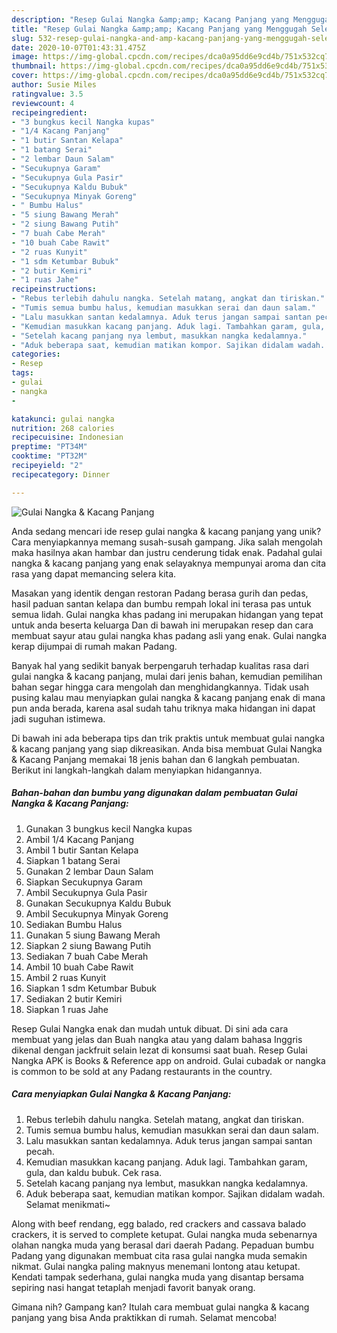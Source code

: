 ```yaml
---
description: "Resep Gulai Nangka &amp;amp; Kacang Panjang yang Menggugah Selera"
title: "Resep Gulai Nangka &amp;amp; Kacang Panjang yang Menggugah Selera"
slug: 532-resep-gulai-nangka-and-amp-kacang-panjang-yang-menggugah-selera
date: 2020-10-07T01:43:31.475Z
image: https://img-global.cpcdn.com/recipes/dca0a95dd6e9cd4b/751x532cq70/gulai-nangka-kacang-panjang-foto-resep-utama.jpg
thumbnail: https://img-global.cpcdn.com/recipes/dca0a95dd6e9cd4b/751x532cq70/gulai-nangka-kacang-panjang-foto-resep-utama.jpg
cover: https://img-global.cpcdn.com/recipes/dca0a95dd6e9cd4b/751x532cq70/gulai-nangka-kacang-panjang-foto-resep-utama.jpg
author: Susie Miles
ratingvalue: 3.5
reviewcount: 4
recipeingredient:
- "3 bungkus kecil Nangka kupas"
- "1/4 Kacang Panjang"
- "1 butir Santan Kelapa"
- "1 batang Serai"
- "2 lembar Daun Salam"
- "Secukupnya Garam"
- "Secukupnya Gula Pasir"
- "Secukupnya Kaldu Bubuk"
- "Secukupnya Minyak Goreng"
- " Bumbu Halus"
- "5 siung Bawang Merah"
- "2 siung Bawang Putih"
- "7 buah Cabe Merah"
- "10 buah Cabe Rawit"
- "2 ruas Kunyit"
- "1 sdm Ketumbar Bubuk"
- "2 butir Kemiri"
- "1 ruas Jahe"
recipeinstructions:
- "Rebus terlebih dahulu nangka. Setelah matang, angkat dan tiriskan."
- "Tumis semua bumbu halus, kemudian masukkan serai dan daun salam."
- "Lalu masukkan santan kedalamnya. Aduk terus jangan sampai santan pecah."
- "Kemudian masukkan kacang panjang. Aduk lagi. Tambahkan garam, gula, dan kaldu bubuk. Cek rasa."
- "Setelah kacang panjang nya lembut, masukkan nangka kedalamnya."
- "Aduk beberapa saat, kemudian matikan kompor. Sajikan didalam wadah. Selamat menikmati~"
categories:
- Resep
tags:
- gulai
- nangka
- 

katakunci: gulai nangka  
nutrition: 268 calories
recipecuisine: Indonesian
preptime: "PT34M"
cooktime: "PT32M"
recipeyield: "2"
recipecategory: Dinner

---
```



![Gulai Nangka &amp; Kacang Panjang](https://img-global.cpcdn.com/recipes/dca0a95dd6e9cd4b/751x532cq70/gulai-nangka-kacang-panjang-foto-resep-utama.jpg)

Anda sedang mencari ide resep gulai nangka &amp; kacang panjang yang unik? Cara menyiapkannya memang susah-susah gampang. Jika salah mengolah maka hasilnya akan hambar dan justru cenderung tidak enak. Padahal gulai nangka &amp; kacang panjang yang enak selayaknya mempunyai aroma dan cita rasa yang dapat memancing selera kita.

Masakan yang identik dengan restoran Padang berasa gurih dan pedas, hasil paduan santan kelapa dan bumbu rempah lokal ini terasa pas untuk semua lidah. Gulai nangka khas padang ini merupakan hidangan yang tepat untuk anda beserta keluarga Dan di bawah ini merupakan resep dan cara membuat sayur atau gulai nangka khas padang asli yang enak. Gulai nangka kerap dijumpai di rumah makan Padang.

Banyak hal yang sedikit banyak berpengaruh terhadap kualitas rasa dari gulai nangka &amp; kacang panjang, mulai dari jenis bahan, kemudian pemilihan bahan segar hingga cara mengolah dan menghidangkannya. Tidak usah pusing kalau mau menyiapkan gulai nangka &amp; kacang panjang enak di mana pun anda berada, karena asal sudah tahu triknya maka hidangan ini dapat jadi suguhan istimewa.


Di bawah ini ada beberapa tips dan trik praktis untuk membuat gulai nangka &amp; kacang panjang yang siap dikreasikan. Anda bisa membuat Gulai Nangka &amp; Kacang Panjang memakai 18 jenis bahan dan 6 langkah pembuatan. Berikut ini langkah-langkah dalam menyiapkan hidangannya.

<!--inarticleads1-->

##### Bahan-bahan dan bumbu yang digunakan dalam pembuatan Gulai Nangka &amp; Kacang Panjang:

1. Gunakan 3 bungkus kecil Nangka kupas
1. Ambil 1/4 Kacang Panjang
1. Ambil 1 butir Santan Kelapa
1. Siapkan 1 batang Serai
1. Gunakan 2 lembar Daun Salam
1. Siapkan Secukupnya Garam
1. Ambil Secukupnya Gula Pasir
1. Gunakan Secukupnya Kaldu Bubuk
1. Ambil Secukupnya Minyak Goreng
1. Sediakan  Bumbu Halus
1. Gunakan 5 siung Bawang Merah
1. Siapkan 2 siung Bawang Putih
1. Sediakan 7 buah Cabe Merah
1. Ambil 10 buah Cabe Rawit
1. Ambil 2 ruas Kunyit
1. Siapkan 1 sdm Ketumbar Bubuk
1. Sediakan 2 butir Kemiri
1. Siapkan 1 ruas Jahe


Resep Gulai Nangka enak dan mudah untuk dibuat. Di sini ada cara membuat yang jelas dan Buah nangka atau yang dalam bahasa Inggris dikenal dengan jackfruit selain lezat di konsumsi saat buah. Resep Gulai Nangka APK is Books &amp; Reference app on android. Gulai cubadak or nangka is common to be sold at any Padang restaurants in the country. 

<!--inarticleads2-->

##### Cara menyiapkan Gulai Nangka &amp; Kacang Panjang:

1. Rebus terlebih dahulu nangka. Setelah matang, angkat dan tiriskan.
1. Tumis semua bumbu halus, kemudian masukkan serai dan daun salam.
1. Lalu masukkan santan kedalamnya. Aduk terus jangan sampai santan pecah.
1. Kemudian masukkan kacang panjang. Aduk lagi. Tambahkan garam, gula, dan kaldu bubuk. Cek rasa.
1. Setelah kacang panjang nya lembut, masukkan nangka kedalamnya.
1. Aduk beberapa saat, kemudian matikan kompor. Sajikan didalam wadah. Selamat menikmati~


Along with beef rendang, egg balado, red crackers and cassava balado crackers, it is served to complete ketupat. Gulai nangka muda sebenarnya olahan nangka muda yang berasal dari daerah Padang. Pepaduan bumbu Padang yang digunakan membuat cita rasa gulai nangka muda semakin nikmat. Gulai nangka paling maknyus menemani lontong atau ketupat. Kendati tampak sederhana, gulai nangka muda yang disantap bersama sepiring nasi hangat tetaplah menjadi favorit banyak orang. 

Gimana nih? Gampang kan? Itulah cara membuat gulai nangka &amp; kacang panjang yang bisa Anda praktikkan di rumah. Selamat mencoba!
